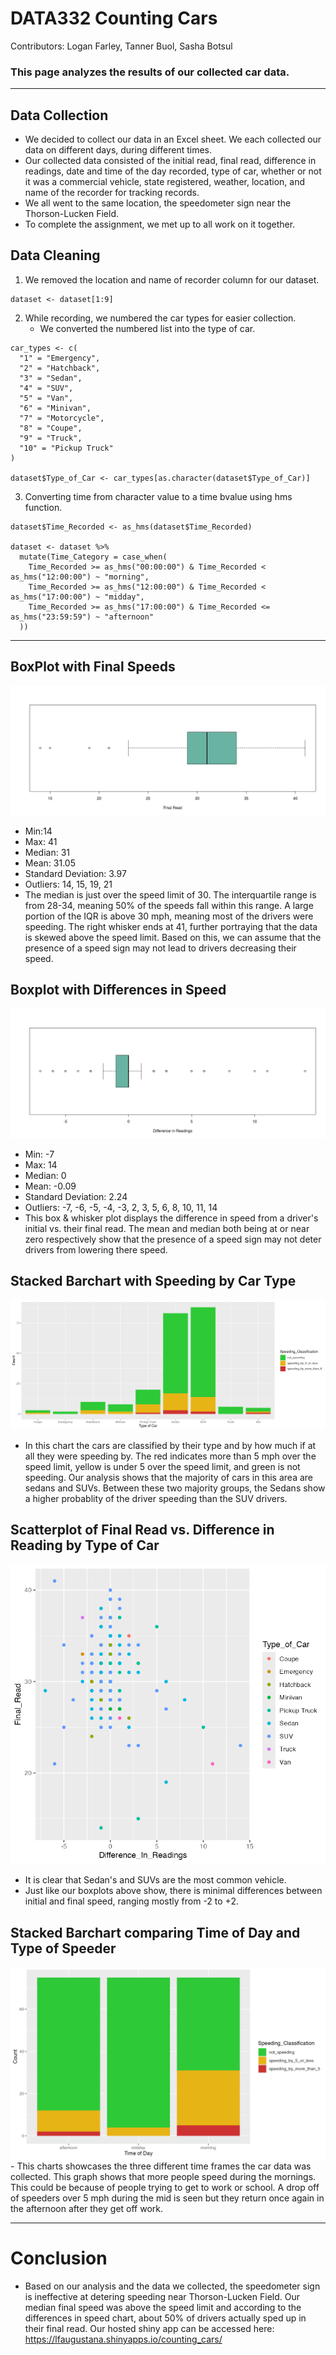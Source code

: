 # DATA332 Counting Cars
<p> Contributors: Logan Farley, Tanner Buol, Sasha Botsul</p>

### This page analyzes the results of our collected car data. 

---
## Data Collection
- We decided to collect our data in an Excel sheet. We each collected our data on different days, during different times.
- Our collected data consisted of the initial read, final read, difference in readings, date and time of the day recorded, type of car, whether or not it was a commercial vehicle, state registered, weather, location, and name of the recorder for tracking records.
- We all went to the same location, the speedometer sign near the Thorson-Lucken Field.
- To complete the assignment, we met up to all work on it together. 

## Data Cleaning
1.  We removed the location and name of recorder column for our dataset.
```
dataset <- dataset[1:9]
```
2. While recording, we numbered the car types for easier collection.
   - We converted the numbered list into the type of car.
```
car_types <- c(
  "1" = "Emergency",
  "2" = "Hatchback",
  "3" = "Sedan",
  "4" = "SUV",
  "5" = "Van",
  "6" = "Minivan",
  "7" = "Motorcycle",
  "8" = "Coupe",
  "9" = "Truck",
  "10" = "Pickup Truck"
)

dataset$Type_of_Car <- car_types[as.character(dataset$Type_of_Car)]
```
3. Converting time from character value to a time bvalue using hms function.
```
dataset$Time_Recorded <- as_hms(dataset$Time_Recorded)

dataset <- dataset %>%
  mutate(Time_Category = case_when(
    Time_Recorded >= as_hms("00:00:00") & Time_Recorded < as_hms("12:00:00") ~ "morning",
    Time_Recorded >= as_hms("12:00:00") & Time_Recorded < as_hms("17:00:00") ~ "midday",
    Time_Recorded >= as_hms("17:00:00") & Time_Recorded <= as_hms("23:59:59") ~ "afternoon"
  ))
```
---
## BoxPlot with Final Speeds
<img src= 'Images/final_read_box.png'>

- Min:14
- Max: 41
- Median: 31
- Mean: 31.05
- Standard Deviation: 3.97
- Outliers: 14, 15, 19, 21
- The median is just over the speed limit of 30. The interquartile range is from 28-34, meaning 50% of the speeds fall within this range. A large portion of the IQR is above 30 mph, meaning most of the drivers were speeding. The right whisker ends at 41, further portraying that the data is skewed above the speed limit. Based on this, we can assume that the presence of a speed sign may not lead to drivers decreasing their speed.
  
## Boxplot with Differences in Speed
<img src= 'Images/difference_boxplot.png'>

- Min: -7
- Max: 14
- Median: 0
- Mean: -0.09
- Standard Deviation: 2.24
- Outliers: -7, -6, -5, -4, -3, 2, 3, 5, 6, 8, 10, 11, 14
- This box & whisker plot displays the difference in speed from a driver's initial vs. their final read. The mean and median both being at or near zero respectively show that the presence of a speed sign may not deter drivers from lowering there speed.

## Stacked Barchart with Speeding by Car Type
<img src= 'Images/speeding_by_car.png'>

- In this chart the cars are classified by their type and by how much if at all they were speeding by. The red indicates more than 5 mph over the speed limit, yellow is under 5 over the speed limit, and green is not speeding. Our analysis shows that the majority of cars in this area are sedans and SUVs. Between these two majority groups, the Sedans show a higher probablity of the driver speeding than the SUV drivers.

## Scatterplot of Final Read vs. Difference in Reading by Type of Car
<img src= 'Images/scatterplot.png'>

- It is clear that Sedan's and SUVs are the most common vehicle.
- Just like our boxplots above show, there is minimal differences between initial and final speed, ranging mostly from -2 to +2. 

## Stacked Barchart comparing Time of Day and Type of Speeder
<img src='Images/time_day.png'>
- This charts showcases the three different time frames the car data was collected. This graph shows that more people speed during the mornings. This could be because of people trying to get to work or school. A drop off of speeders over 5 mph during the mid is seen but they return once again in the afternoon after they get off work.

---
# Conclusion
- Based on our analysis and the data we collected, the speedometer sign is ineffective at detering speeding near Thorson-Lucken Field. Our median final speed was above the speed limit and according to the differences in speed chart, about 50% of drivers actually sped up in their final read. Our hosted shiny app can be accessed here: https://lfaugustana.shinyapps.io/counting_cars/


